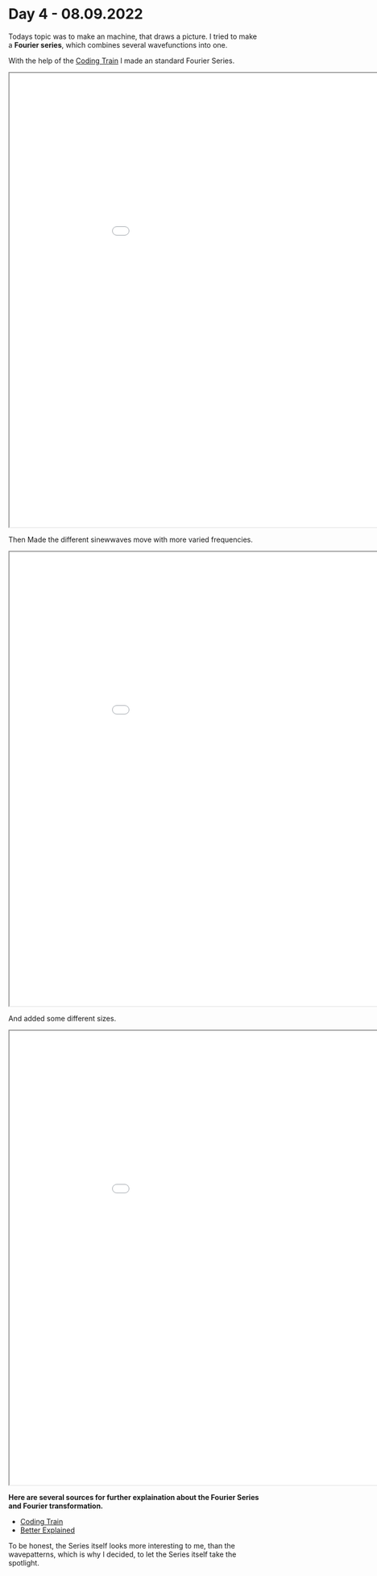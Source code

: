 # **Day 4 - 08.09.2022**

Todays topic was to make an machine, that draws a picture. I tried to make a **Fourier series**, which combines several wavefunctions into one.

With the help of the [Coding Train](https://www.youtube.com/watch?v=Mm2eYfj0SgA&t=1421s) I made an standard Fourier Series.
<iframe src="02/index.html" width="200%" height="900px"></iframe>

Then Made the different sinewwaves move with more varied frequencies.

<iframe src="03/index.html" width="200%" height="900px"></iframe>

And added some different sizes.

<iframe src="01/index.html" width="200%" height="900px"></iframe>

**Here are several sources for further explaination about the Fourier Series and Fourier transformation.**
- [Coding Train](https://www.youtube.com/watch?v=Mm2eYfj0SgA)
- [Better Explained](https://betterexplained.com/articles/an-interactive-guide-to-the-fourier-transform/)


To be honest, the Series itself looks more interesting to me, than the wavepatterns, which is why I decided, to let the Series itself take the spotlight.